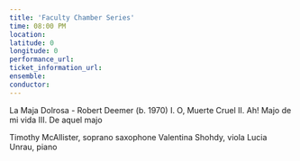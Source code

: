 ```yaml
---
title: 'Faculty Chamber Series'
time: 08:00 PM
location: 
latitude: 0
longitude: 0
performance_url: 
ticket_information_url: 
ensemble: 
conductor: 
---
```

La Maja Dolrosa  - Robert Deemer (b. 1970)
I. O, Muerte Cruel
II. Ah! Majo de mi vida
III. De aquel majo

Timothy McAllister, soprano saxophone
Valentina Shohdy, viola
Lucia Unrau, piano